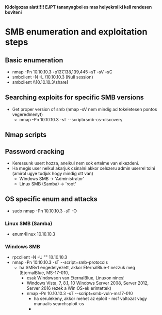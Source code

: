 **Kidolgozas alatt!!!! EJPT tananyagbol es mas helyekrol ki kell rendesen boviteni**
# SMB enumeration and exploitation steps
## Basic enumeration
* nmap -Pn 10.10.10.3 -p137,138,139,445 -sT -sV -sC
* smbclient -N -L \\10.10.10.3 (Null session)
* smbclient \\\\10.10.10.3\\share1
## Searching exploits for specific SMB versions
* Get proper version of smb (nmap -sV nem mindig ad tokeletesen pontos vegeredmenyt)
  * nmap -Pn 10.10.10.3 -sT --script=smb-os-discovery
## Nmap scripts

## Password cracking
* Keressunk usert hozza, anelkul nem sok ertelme van elkezdeni.
* Ha megis user nelkul akarjuk csinalni akkor celszeru admin userrel tolni (amirol ugye tudjuk hogy mindig ott van)
  * Windows SMB -> 'Administrator'
  * Linux SMB (Samba) -> 'root'
## OS specific enum and attacks
* sudo nmap -Pn 10.10.10.3 -sT -O
### Linux SMB (Samba)
* enum4linux 10.10.10.3
### Windows SMB
* rpcclient -N -U "" 10.10.10.3
* nmap -Pn 10.10.10.3 -sT --script=smb-protocols
  * ha SMBv1 engedelyezett, akkor EternalBlue-t nezzuk meg (EternalBlue, MS-17-010, 
    * csak Windowson van EternalBlue, Linuxon nincs!
    * Windows Vista, 7, 8.1, 10 Windows Server 2008, Server 2012, Server 2016 (ezek a Win OS-ek erintettek)
    * nmap -Pn 10.10.10.3 -sT --script=smb-vuln-ms17-010
      * ha serulekeny, akkor mehet az eploit - msf valtozat vagy manualis searchsploit-os
      * 
